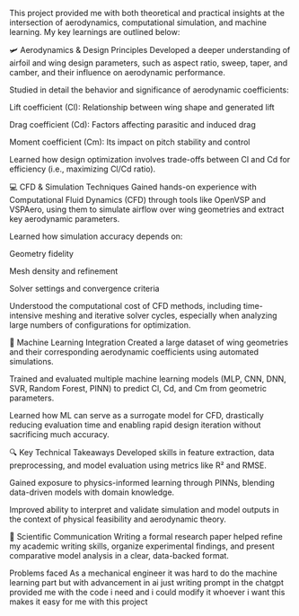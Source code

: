 This project provided me with both theoretical and practical insights at the intersection of aerodynamics, computational simulation, and machine learning. My key learnings are outlined below:

🛩️ Aerodynamics & Design Principles
Developed a deeper understanding of airfoil and wing design parameters, such as aspect ratio, sweep, taper, and camber, and their influence on aerodynamic performance.

Studied in detail the behavior and significance of aerodynamic coefficients:

Lift coefficient (Cl): Relationship between wing shape and generated lift

Drag coefficient (Cd): Factors affecting parasitic and induced drag

Moment coefficient (Cm): Its impact on pitch stability and control

Learned how design optimization involves trade-offs between Cl and Cd for efficiency (i.e., maximizing Cl/Cd ratio).

💻 CFD & Simulation Techniques
Gained hands-on experience with Computational Fluid Dynamics (CFD) through tools like OpenVSP and VSPAero, using them to simulate airflow over wing geometries and extract key aerodynamic parameters.

Learned how simulation accuracy depends on:

Geometry fidelity

Mesh density and refinement

Solver settings and convergence criteria

Understood the computational cost of CFD methods, including time-intensive meshing and iterative solver cycles, especially when analyzing large numbers of configurations for optimization.

🤖 Machine Learning Integration
Created a large dataset of wing geometries and their corresponding aerodynamic coefficients using automated simulations.

Trained and evaluated multiple machine learning models (MLP, CNN, DNN, SVR, Random Forest, PINN) to predict Cl, Cd, and Cm from geometric parameters.

Learned how ML can serve as a surrogate model for CFD, drastically reducing evaluation time and enabling rapid design iteration without sacrificing much accuracy.

🔍 Key Technical Takeaways
Developed skills in feature extraction, data preprocessing, and model evaluation using metrics like R² and RMSE.

Gained exposure to physics-informed learning through PINNs, blending data-driven models with domain knowledge.

Improved ability to interpret and validate simulation and model outputs in the context of physical feasibility and aerodynamic theory.

📑 Scientific Communication
Writing a formal research paper helped refine my academic writing skills, organize experimental findings, and present comparative model analysis in a clear, data-backed format.

Problems faced 
As a mechanical engineer it was hard to do the machine learning part but with advancement in ai just writing prompt in the chatgpt provided me with the code i need and i could modify it whoever i want this makes it easy for me with this project
